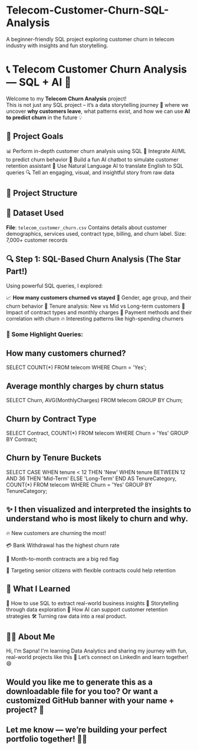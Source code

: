 # Telecom-Customer-Churn-SQL-Analysis
A beginner-friendly SQL project exploring customer churn in telecom industry with insights and fun storytelling.
# 📞 Telecom Customer Churn Analysis — SQL + AI 🚀

Welcome to my **Telecom Churn Analysis** project!  
This is not just any SQL project – it’s a data storytelling journey 🎢 where we uncover **why customers leave**, what patterns exist, and how we can use **AI to predict churn** in the future 💡

## 🧠 Project Goals

📊 Perform in-depth customer churn analysis using SQL
🤖 Integrate AI/ML to predict churn behavior
💬 Build a fun AI chatbot to simulate customer retention assistant
🧠 Use Natural Language AI to translate English to SQL queries
🔍 Tell an engaging, visual, and insightful story from raw data

## 📁 Project Structure
## 🧾 Dataset Used

**File**: `telecom_customer_churn.csv`
Contains details about customer demographics, services used, contract type, billing, and churn label.
Size: 7,000+ customer records

## 🔍 Step 1: SQL-Based Churn Analysis (The Star Part!)

Using powerful SQL queries, I explored:

📈 **How many customers churned vs stayed**
🧓 Gender, age group, and their churn behavior
📅 Tenure analysis: New vs Mid vs Long-term customers
💸 Impact of contract types and monthly charges
🏦 Payment methods and their correlation with churn
🔥 Interesting patterns like high-spending churners

### 🔧 Some Highlight Queries:
## How many customers churned?
SELECT COUNT(*) FROM telecom WHERE Churn = 'Yes';

## Average monthly charges by churn status
SELECT Churn, AVG(MonthlyCharges) FROM telecom GROUP BY Churn;

## Churn by Contract Type
SELECT Contract, COUNT(*) FROM telecom WHERE Churn = 'Yes' GROUP BY Contract;

## Churn by Tenure Buckets
SELECT 
  CASE 
    WHEN tenure < 12 THEN 'New'
    WHEN tenure BETWEEN 12 AND 36 THEN 'Mid-Term'
    ELSE 'Long-Term'
  END AS TenureCategory,
  COUNT(*)
FROM telecom
WHERE Churn = 'Yes'
GROUP BY TenureCategory;
## ✨ I then visualized and interpreted the insights to understand who is most likely to churn and why.

🔥 New customers are churning the most!

💳 Bank Withdrawal has the highest churn rate

📅 Month-to-month contracts are a big red flag

🎯 Targeting senior citizens with flexible contracts could help retention

## 💼 What I Learned
🧠 How to use SQL to extract real-world business insights
🧩 Storytelling through data exploration
🤖 How AI can support customer retention strategies
🛠 Turning raw data into a real product.

## 🙋‍♀️ About Me
Hi, I’m Sapna!
I'm learning Data Analytics and sharing my journey with fun, real-world projects like this 💙
Let’s connect on LinkedIn and learn together! 😄

## Would you like me to generate this as a downloadable file for you too? Or want a customized GitHub banner with your name + project? 🎨  
## Let me know — we’re building your perfect portfolio together! 💪📁




